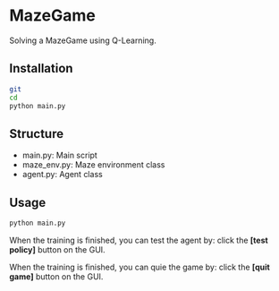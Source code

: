 # MazeGame
Solving a MazeGame using Q-Learning.

## Installation

```bash
git 
cd 
python main.py
```

## Structure
- main.py: Main script
- maze_env.py: Maze environment class
- agent.py: Agent class

## Usage

```bash
python main.py
```
When the training is finished, you can test the agent by:
click the **[test policy]** button on the GUI.

When the training is finished, you can quie the game by:
click the **[quit game]** button on the GUI.



